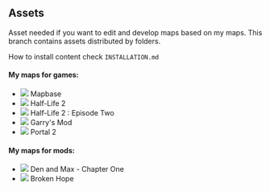 ## Assets
Asset needed if you want to edit and develop maps based on my maps.
This branch contains assets distributed by folders.

How to install content check `INSTALLATION.md`

#### My maps for games:

* ![](https://cdn.discordapp.com/attachments/619231812987650059/685045052614901776/mapbase.png) Mapbase
* ![](https://cdn.discordapp.com/attachments/619231812987650059/685042062436990996/hl2.png) Half-Life 2
* ![](https://cdn.discordapp.com/attachments/619231812987650059/685042062436990996/hl2.png) Half-Life 2 : Episode Two
* ![](https://cdn.discordapp.com/attachments/619231812987650059/665236779489689610/gmod.png) Garry's Mod
* ![](https://cdn.discordapp.com/attachments/619231812987650059/665240182999744513/portal2.png) Portal 2




#### My maps for mods:

* ![](https://cdn.discordapp.com/attachments/619231812987650059/665237600566771753/dam_logo.png) Den and Max - Chapter One
* ![](https://cdn.discordapp.com/attachments/619231812987650059/692447927544578098/brokenhope.png) Broken Hope

